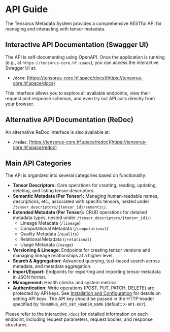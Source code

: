 # API Guide

The Tensorus Metadata System provides a comprehensive RESTful API for managing and interacting with tensor metadata.

## Interactive API Documentation (Swagger UI)

The API is self-documenting using OpenAPI. Once the application is running (e.g., at `https://tensorus-core.hf.space`), you can access the interactive Swagger UI at:

*   **`/docs`**: [https://tensorus-core.hf.space/docs](https://tensorus-core.hf.space/docs)

This interface allows you to explore all available endpoints, view their request and response schemas, and even try out API calls directly from your browser.

## Alternative API Documentation (ReDoc)

An alternative ReDoc interface is also available at:

*   **`/redoc`**: [https://tensorus-core.hf.space/redoc](https://tensorus-core.hf.space/redoc)

## Main API Categories

The API is organized into several categories based on functionality:

*   **Tensor Descriptors:** Core operations for creating, reading, updating, deleting, and listing tensor descriptors.
*   **Semantic Metadata (Per Tensor):** Managing human-readable names, descriptions, etc., associated with specific tensors, nested under `/tensor_descriptors/{tensor_id}/semantic/`.
*   **Extended Metadata (Per Tensor):** CRUD operations for detailed metadata types, nested under `/tensor_descriptors/{tensor_id}/`:
    *   Lineage Metadata (`/lineage`)
    *   Computational Metadata (`/computational`)
    *   Quality Metadata (`/quality`)
    *   Relational Metadata (`/relational`)
    *   Usage Metadata (`/usage`)
*   **Versioning & Lineage:** Endpoints for creating tensor versions and managing lineage relationships at a higher level.
*   **Search & Aggregation:** Advanced querying, text-based search across metadata, and metadata aggregation.
*   **Import/Export:** Endpoints for exporting and importing tensor metadata in JSON format.
*   **Management:** Health checks and system metrics.
*   **Authentication:** Write operations (POST, PUT, PATCH, DELETE) are protected by API keys. See [Installation and Configuration](./installation.md) for details on setting API keys. The API key should be passed in the HTTP header specified by `TENSORUS_API_KEY_HEADER_NAME` (default: `X-API-KEY`).

Please refer to the interactive `/docs` for detailed information on each endpoint, including request parameters, request bodies, and response structures.
